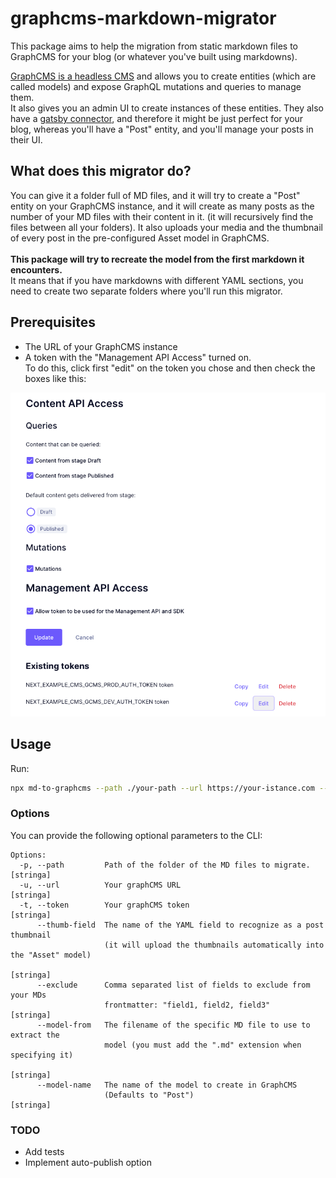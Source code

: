 # graphcms-markdown-migrator

This package aims to help the migration from static markdown files to GraphCMS for your blog (or whatever you've built using markdowns).

[GraphCMS is a headless CMS](https://graphcms.com/academy/headless-cms) and allows you to create entities (which are called models) and expose GraphQL mutations and queries to manage them.<br/>
It also gives you an admin UI to create instances of these entities. They also have a [gatsby connector](https://www.gatsbyjs.com/docs/sourcing-from-graphcms/), and therefore it might be just perfect for your blog, whereas you'll have a "Post" entity, and you'll manage your posts in their UI.

## What does this migrator do?

You can give it a folder full of MD files, and it will try to create a "Post" entity on your GraphCMS instance, and it will create as many posts as the number of your MD files with their content in it. (it will recursively find the files between all your folders). It also uploads your media and the thumbnail of every post in the pre-configured Asset model in GraphCMS.
<br/><br/>
**This package will try to recreate the model from the first markdown it encounters.**<br/>
It means that if you have markdowns with different YAML sections, you need to create two separate folders where you'll run this migrator.<br/>

## Prerequisites

- The URL of your GraphCMS instance
- A token with the "Management API Access" turned on.<br/>
  To do this, click first "edit" on the token you chose and then check the boxes like this:

![Management API access graph cms token](./assets/token-creation.png)

## Usage

Run:

```sh
npx md-to-graphcms --path ./your-path --url https://your-istance.com --token <token>
```

### Options

You can provide the following optional parameters to the CLI:

```
Options:
  -p, --path         Path of the folder of the MD files to migrate.    [stringa]
  -u, --url          Your graphCMS URL                                 [stringa]
  -t, --token        Your graphCMS token                               [stringa]
      --thumb-field  The name of the YAML field to recognize as a post thumbnail
                     (it will upload the thumbnails automatically into the "Asset" model)
                                                                       [stringa]
      --exclude      Comma separated list of fields to exclude from your MDs
                     frontmatter: "field1, field2, field3"             [stringa]
      --model-from   The filename of the specific MD file to use to extract the
                     model (you must add the ".md" extension when specifying it)
                                                                       [stringa]
      --model-name   The name of the model to create in GraphCMS
                     (Defaults to "Post")                              [stringa]
```

### TODO

- Add tests
- Implement auto-publish option
